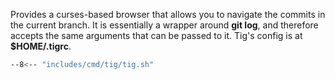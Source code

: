 Provides a curses-based browser that allows you to navigate the commits in the current branch. 
It is essentially a wrapper around **git log**, and therefore accepts the same arguments that can be passed to it.
Tig's config is at **$HOME/.tigrc**.

```sh
--8<-- "includes/cmd/tig/tig.sh"
```

